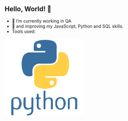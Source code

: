 ## Hello, World! 👋

- 🔭 I’m currently working in QA
- 🌱 and improving my JavaScript, Python and SQL skills.
- Tools used:

![image](https://github.com/devicons/devicon/blob/master/icons/python/python-original-wordmark.svg)

<!--
**AlexeyYevst/AlexeyYevst** is a ✨ _special_ ✨ repository because its `README.md` (this file) appears on your GitHub profile.

- 🔭 I’m currently worki->
